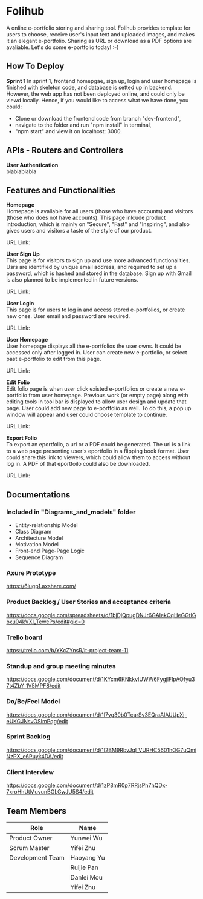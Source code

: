 # Folihub
A online e-portfolio storing and sharing tool. Folihub provides template for users to choose, receive user's input text and uploaded images, and makes it an elegant e-portfolio. Sharing as URL or download as a PDF options are avaliable. Let's do some e-portfolio today! :-)

## How To Deploy
**Sprint 1**
In sprint 1, frontend homepgae, sign up, login and user homepage is finished with skeleton code, and database is setted up in backend. However, the web app has not been deployed online, and could only be viewd locally. Hence, if you would like to access what we have done, you could:
* Clone or download the frontend code from branch "dev-frontend",
* navigate to the folder and run "npm install" in terminal,
* "npm start" and view it on localhost: 3000.

## APIs - Routers and Controllers
**User Authentication**  
blablablabla

## Features and Functionalities
**Homepage**  
Homepage is avaliable for all users (those who have accounts) and visitors (those who does not have accounts). This page inlcude product introduction, which is mainly on "Secure", "Fast" and "Inspiring", and also gives users and visitors a taste of the style of our product.     
  
URL Link: 
  
**User Sign Up**  
This page is for visitors to sign up and use more advanced functionalities. Usrs are identified by unique email address, and required to set up a password, which is hashed and stored in the database. Sign up with Gmail is also planned to be implemented in future versions.  

URL Link:  

**User Login**  
This page is for users to log in and access stored e-portfolios, or create new ones. User email and password are required.

URL Link:  

**User Homepage**  
User homepage displays all the e-portfolios the user owns. It could be accessed only after logged in. User can create new e-portfolio, or select past e-portfolio to edit from this page.  

URL Link:  

**Edit Folio**  
Edit folio page is when user click existed e-portfolios or create a new e-portfolio from user homepage. Previous work (or empty page) along with editing tools in tool bar is displayed to allow user design and update that page. User could add new page to e-portfolio as well. To do this, a pop up window will appear and user could choose template to continue.  

URL Link:  


**Export Folio**  
To export an eportfolio, a url or a PDF could be generated. The url is a link to a web page presenting user's eportfolio in a flipping book format. User could share this link to viewers, which could allow them to access without log in. A PDF of that eportfoilo could also be downloaded.  

URL Link:  

## Documentations
### Included in "Diagrams_and_models" folder
* Entity-relationship Model
* Class Diagram
* Architecture Model
* Motivation Model
* Front-end Page-Page Logic
* Sequence Diagram  
### Axure Prototype  
https://6lugp1.axshare.com/  
### Product Backlog / User Stories and acceptance criteria
https://docs.google.com/spreadsheets/d/1bjDjQpugDNJr6GAIekOqHeGGtIGbxu04kVXI_TewePs/edit#gid=0  
### Trello board
https://trello.com/b/YKcZYnsR/it-project-team-11  
### Standup and group meeting minutes
https://docs.google.com/document/d/1KYcm6KNkkvIUWW6FygjlFlpAOfyu37t4ZbY_1V5MPF8/edit  
### Do/Be/Feel Model
https://docs.google.com/document/d/1l7vg30b0TcarSv3EQraAlAUUpXj-eUKGJNsvOSImPqg/edit  
### Sprint Backlog
https://docs.google.com/document/d/1l2BM9RbvJql_VURHC5601hOG7uQmiNzPX_e6Puyk4DA/edit  
### Client Interview
https://docs.google.com/document/d/1zP8mR0p7RRjsPh7hQDx-7xroHhUtMuvunBGLGwJU5S4/edit  

## Team Members  
| Role | Name |
| ----------- | ----------- |
| Product Owner | Yunwei Wu |
| Scrum Master | Yifei Zhu |
| Development Team | Haoyang Yu |
| | Ruijie Pan
| | Danlei Mou
| | Yifei Zhu
